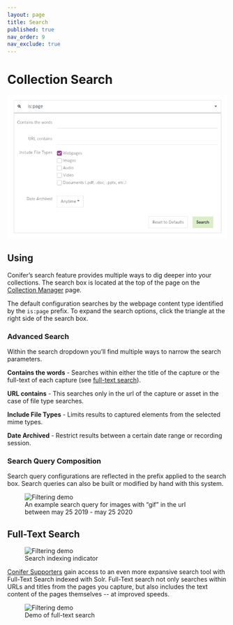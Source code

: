 ```yaml
---
layout: page
title: Search
published: true
nav_order: 9
nav_exclude: true
---
```


# Collection Search

![Searchbox dropdown](/assets/images/search-dropdown.png)

## Using

Conifer’s search feature provides multiple ways to dig deeper into your collections. The search box is located at the top of the page on the [Collection Manager](https://guide.conifer.rhizome.org/docs/ui-overview/#collection-manager) page.

The default configuration searches by the webpage content type identified by the `is:page` prefix. To expand the search options, click the triangle at the right side of the search box.


### Advanced Search
Within the search dropdown you’ll find multiple ways to narrow the search parameters.

**Contains the words** - Searches within either the title of the capture or the full-text of each capture (see [full-text search](#full-text-search)).

**URL contains** - This searches only in the url of the capture or asset in the case of file type searches.

**Include File Types** - Limits results to captured elements from the selected mime types.

**Date Archived** - Restrict results between a certain date range or recording session.

### Search Query Composition

Search query configurations are reflected in the prefix applied to the search box. Search queries can also be built or modified by hand with this system.

<figure>
  <img src="{{site.url}}/assets/images/filter-demo.gif" alt="Filtering demo"/>
  <figcaption class="text-small">An example search query for images with “gif” in the url between may 25 2019 - may 25 2020</figcaption>
</figure>

## Full-Text Search

<figure>
  <img src="{{site.url}}/assets/images/search-indexing.gif" alt="Filtering demo"/>
  <figcaption class="text-small">Search indexing indicator</figcaption>
</figure>

[Conifer Supporters](https://supporter.conifer.rhizome.org) gain access to an even more expansive search tool with Full-Text Search indexed with Solr. Full-Text search not only searches within URLs and titles from the pages you capture, but also includes the text content of the pages themselves -- at improved speeds.

<figure>
  <img src="{{site.url}}/assets/images/search-demo.gif" alt="Filtering demo"/>
  <figcaption class="text-small">Demo of full-text search</figcaption>
</figure>
